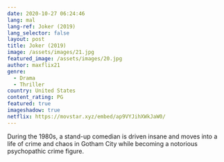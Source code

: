 ```yaml
---
date: 2020-10-27 06:24:46
lang: mal
lang-ref: Joker (2019)
lang_selector: false
layout: post
title: Joker (2019)
image: /assets/images/21.jpg
featured_image: /assets/images/20.jpg
author: maxflix21
genre:
  - Drama
  - Thriller
country: United States
content_rating: PG
featured: true
imageshadow: true
netflix: https://movstar.xyz/embed/ap9VYJihXWkJaW0/
---
```

During the 1980s, a stand-up comedian is driven insane and moves into a life of crime and chaos in Gotham City while becoming a notorious psychopathic crime figure.